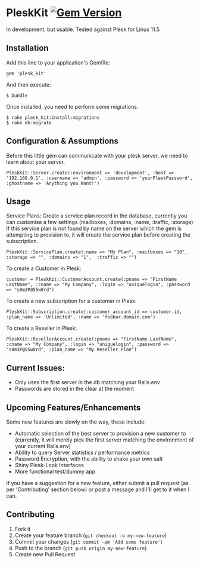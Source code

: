 # PleskKit [![Gem Version](https://badge.fury.io/rb/plesk_kit.png)](http://badge.fury.io/rb/plesk_kit)


In development, but usable. Tested against Plesk for Linux 11.5

## Installation

Add this line to your application's Gemfile:

    gem 'plesk_kit'

And then execute:

    $ bundle


Once installed, you need to perform some migrations.

    $ rake plesk_kit:install:migrations
    $ rake db:migrate


## Configuration & Assumptions
Before this little gem can communicate with your plesk server, we need to learn about your server.
```
PleskKit::Server.create(:environment => 'development', :host => '192.168.0.1', :username => 'admin', :password => 'yourPleskPassword', :ghostname => 'Anything you Want!')
```

## Usage
Service Plans:
Create a service plan record in the database, currently you can customise a few settings (mailboxes, :domains, :name, :traffic, :storage)
If this service plan is not found by name on the server which the gem is attempting to provision to, it will create the service plan before creating the subscription.
```
PleskKit::ServicePlan.create(:name => "My Plan", :mailboxes => "10", :storage => "", :domains => "1",  :traffic => "")
```

To create a Customer in Plesk:
```
customer = PleskKit::CustomerAccount.create(:pname => "FirstName LastName", :cname => "My Company", :login => "uniquelogin", :password => "s0m3P@55w0rd")
```

To create a new subscription for a customer in Plesk:
```
PleskKit::Subscription.create(:customer_account_id => customer.id, :plan_name => 'Unlimited', :name => 'foobar.domain.com')
```

To create a Reseller in Plesk:
```
PleskKit::ResellerAccount.create(:pname => "FirstName LastName", :cname => "My Company", :login => "uniquelogin", :password => "s0m3P@55w0rd", :plan_name => "My Reseller Plan")
```

## Current Issues:
* Only uses the first server in the db matching your Rails.env
* Passwords are stored in the clear at the moment

## Upcoming Features/Enhancements
Some new features are slowly on the way, these include:
* Automatic selection of the best server to provision a new customer to (currently, it will merely pick the first server matching the environment of your current Rails.env)
* Ability to query Server statistics / performance metrics
* Password Encryption, with the ability to shake your own salt
* Shiny Plesk-Look Interfaces
* More functional test/dummy app

If you have a suggestion for a new feature, either submit a pull request (as per 'Contributing' section below) or post a message and I'll get to it when I can.

## Contributing

1. Fork it
2. Create your feature branch (`git checkout -b my-new-feature`)
3. Commit your changes (`git commit -am 'Add some feature'`)
4. Push to the branch (`git push origin my-new-feature`)
5. Create new Pull Request

